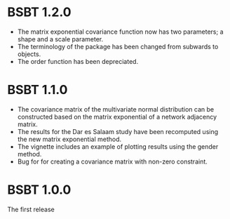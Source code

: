 # BSBT 1.2.0
* The matrix exponential covariance function now has two parameters; a shape and a scale parameter.
* The terminology of the package has been changed from subwards to objects. 
* The order function has been depreciated.


# BSBT 1.1.0
* The covariance matrix of the multivariate normal distribution can be constructed based on the matrix exponential of a network adjacency matrix. 
* The results for the Dar es Salaam study have been recomputed using the new matrix exponential method.
* The vignette includes an example of plotting results using the gender method.
* Bug for for creating a covariance matrix with non-zero constraint.

# BSBT 1.0.0
The first release 


